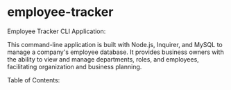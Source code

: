 # employee-tracker

Employee Tracker CLI Application: 

This command-line application is built with Node.js, Inquirer, and MySQL to manage a company's employee database. It provides business owners with the ability to view and manage departments, roles, and employees, facilitating organization and business planning.

Table of Contents:

